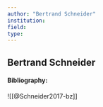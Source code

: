 ```yaml
---
author: "Bertrand Schneider"
institution:
field:
type:
---
```


## Bertrand Schneider
#### Bibliography:

![[@Schneider2017-bz]]